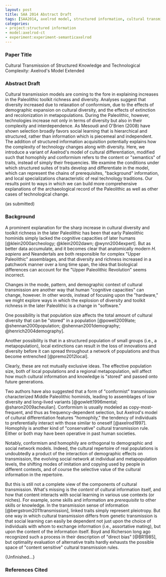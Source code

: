 ```yaml
---
layout: post
title: SAA 2014 Abstract Draft
tags: [SAA2014, axelrod model, structured information, cultural transmission, dissertation,experiment-semanticaxelrod, blogarch]
categories: 
- project:structured information
- model:axelrod-ct
- experiment:experiment-semanticaxelrod
---
```


### Paper Title ###

Cultural Transmission of Structured Knowledge and Technological Complexity:  Axelrod's Model Extended

### Abstract Draft ### 

Cultural transmission models are coming to the fore in explaining increases in the Paleolithic toolkit richness and diversity. Analyses suggest that diversity increased due to relaxation of conformism, due to the effects of demographic expansion on cultural diversity, and the effects of extinction and recolonization in metapopulations. During the Paleolithic, however, technologies increase not only in terms of diversity but also in their complexity and interdependence.  As Mesoudi and O'Brien (2008) have shown selection broadly favors social learning that is hierarchical and structured, rather than information which is piecemeal and independent. The addition of structured information acquisition potentially explains how the complexity of technology changes along with diversity.  Here, we introduce a variant of Axelrod's model of cultural differentiation, modified such that homophily and conformism refers to the content or "semantics" of traits, instead of simply their frequencies.  We examine the conditions under which structured suites of traits develop and differentiate in the model, which can represent the chains of prerequisites, "background" information, and local specializations characteristic of real technology traditions. Our results point to ways in which we can build more comprehensive explanations of the archaeological record of the Paleolithic as well as other cases of technological change. 

(as submitted)



### Background ###

A prominent explanation for the sharp increase in cultural diversity and toolkit richness in the later Paleolithic has been that early Paleolithic hominids simply lacked the cognitive capacities of later humans [@klein2000archeology; @klein2002dawn; @wynn2004expert].  But as better data accumulate, and it becomes clear that  anatomically modern _H. sapiens_ and Neandertals are both responsible for complex "Upper Paleolithic" assemblages, and that diversity and richness increased in a patchwork manner over a long time span, the idea that biological differences can account for the "Upper Paleolithic Revolution" seems incorrect. 

Changes in the mode, pattern, and demographic context of cultural transmission are another way that human "cognitive capacities" can change, however.  In other words, instead of focusing upon the "hardware," we might explore ways in which the explosion of diversity and toolkit richness in the later Paleolithic is a change in "software."  

One possibility is that population size affects the total amount of cultural diversity that can be "stored" in a population [@powell2009late; @shennan2000population; @shennan2001demography; @henrich2004demography].  

Another possibility is that in a structured population of small groups (i.e., a metapopulation), local extinctions can result in the loss of innovations and diversity before it can spread throughout a network of populations and thus become entrenched [@premo2012local].   

Clearly, these are not mutually exclusive ideas.  The effective population size, both of local populations and a regional metapopulation, will affect how much cultural information and knowledge is "stored" and passed onto future generations.  

Two authors have also suggested that a form of "conformist" transmission characterized Middle Paleolithic hominids, leading to assemblages of low diversity and long-lived variants [@gowlett1996mental; @sharon2009acheulian].  Conformism is usually modeled as copy-most-frequent, and thus as frequency-dependent selection, but Axelrod's model of cultural differentiation features "homophily," the tendency of individuals to preferentially interact with those similar to oneself [@axelrod1997].  Homophily is another kind of "conservative" cultural transmission rule.  Either or both may have been operative in past human societies.  

Notably, conformism and homophily are orthogonal to demographic and social network models.  Indeed, the cultural repertoire of real populations is undoubtedly a product of the interaction of demographic effects on transmission, the evolving social network at individual and metapopulation levels, the shifting modes of imitation and copying used by people in different contexts, and of course the selective value of the cultural information in the repertoire.  

But this is still not a complete view of the components of cultural transmission.  What's missing is the _content_ of cultural information itself, and how that content interacts with social learning in various use contexts (or niches).  For example, some skills and information are _prerequisite_ to other skills or knowledge.  In the transmission sense of information [@bergstrom2011transmission], linked traits simply represent pleiotropy.  But one way in which cultural transmission differs from genetic transmission is that social learning can easily be dependent not just upon the choice of individuals with whom to exchange information (i.e., assortative mating), but upon the content of the information itself.  Boyd and Richerson long ago recognized such a process in their description of "direct bias" [@BR1985], but optimality evaluation of alternative traits hardly exhausts the possible space of "content sensitive" cultural transmission rules.  

{Unfinished...}

### References Cited ###


